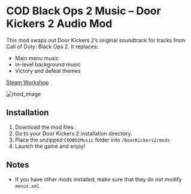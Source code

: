# COD Black Ops 2 Music – Door Kickers 2 Audio Mod

This mod swaps out Door Kickers 2’s original soundtrack for tracks from Call of Duty: Black Ops 2. It replaces:

- Main menu music
- In-level background music
- Victory and defeat themes

[Steam Workshop](https://steamcommunity.com/sharedfiles/filedetails/?id=3451564158)

![mod_image](/CODBO2Music/mod_image.jpg)

## Installation

1. Download the mod files.
2. Go to your Door Kickers 2 installation directory.
3. Place the unzipped `CODBO2Music` folder into `/DoorKickers2/mods`
4. Launch the game and enjoy!

## Notes

- If you have other mods installed, make sure that they do not modify `menus.xml`
